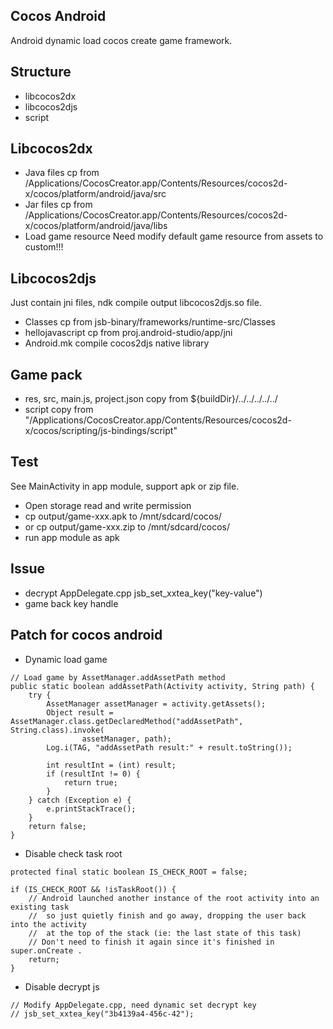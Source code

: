 ## Cocos Android
Android dynamic load cocos create game framework.

## Structure
- libcocos2dx
- libcocos2djs
- script

## Libcocos2dx
- Java files
    cp from /Applications/CocosCreator.app/Contents/Resources/cocos2d-x/cocos/platform/android/java/src
- Jar files
    cp from /Applications/CocosCreator.app/Contents/Resources/cocos2d-x/cocos/platform/android/java/libs
- Load game resource
    Need modify default game resource from assets to custom!!!

## Libcocos2djs
Just contain jni files, ndk compile output libcocos2djs.so file.

- Classes
    cp from jsb-binary/frameworks/runtime-src/Classes
- hellojavascript
    cp from proj.android-studio/app/jni
- Android.mk
    compile cocos2djs native library

## Game pack
- res, src, main.js, project.json copy from ${buildDir}/../../../../../
- script copy from "/Applications/CocosCreator.app/Contents/Resources/cocos2d-x/cocos/scripting/js-bindings/script"

## Test
See MainActivity in app module, support apk or zip file.
- Open storage read and write permission
- cp output/game-xxx.apk to /mnt/sdcard/cocos/
- or cp output/game-xxx.zip to /mnt/sdcard/cocos/
- run app module as apk

## Issue
- decrypt AppDelegate.cpp jsb_set_xxtea_key("key-value")
- game back key handle

## Patch for cocos android
- Dynamic load game
```
// Load game by AssetManager.addAssetPath method
public static boolean addAssetPath(Activity activity, String path) {
    try {
        AssetManager assetManager = activity.getAssets();
        Object result = AssetManager.class.getDeclaredMethod("addAssetPath", String.class).invoke(
                assetManager, path);
        Log.i(TAG, "addAssetPath result:" + result.toString());

        int resultInt = (int) result;
        if (resultInt != 0) {
            return true;
        }
    } catch (Exception e) {
        e.printStackTrace();
    }
    return false;
}
```

- Disable check task root
```
protected final static boolean IS_CHECK_ROOT = false;

if (IS_CHECK_ROOT && !isTaskRoot()) {
    // Android launched another instance of the root activity into an existing task
    //  so just quietly finish and go away, dropping the user back into the activity
    //  at the top of the stack (ie: the last state of this task)
    // Don't need to finish it again since it's finished in super.onCreate .
    return;
}
```

- Disable decrypt js
```
// Modify AppDelegate.cpp, need dynamic set decrypt key
// jsb_set_xxtea_key("3b4139a4-456c-42");
```



